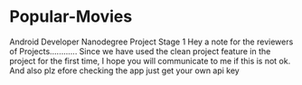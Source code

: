# Popular-Movies
Android Developer Nanodegree Project Stage 1
Hey a note for the reviewers of Projects............
Since we have used the clean project feature in the project for the first time, I hope you will communicate to me if this is not ok.
And also plz efore checking the app just get your own api key
